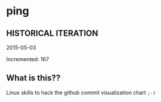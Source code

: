 # ping

## HISTORICAL ITERATION
2015-05-03

Incremented: 167

## What is this?? 
Linux skills to hack the github commit visualization chart `;-)`
